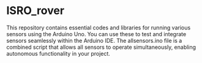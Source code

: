 # ISRO_rover
This repository contains essential codes and libraries for running various sensors using the Arduino Uno. You can use these to test and integrate sensors seamlessly within the Arduino IDE. The allsensors.ino file is a combined script that allows all sensors to operate simultaneously, enabling autonomous functionality in your project.
